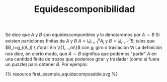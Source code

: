 ﻿---
title: "Equidescomponibilidad"
lang: es
category: es
permalink: es/definition_equidecomposability

ident: definition_equidecomposability
parent: banach_tarski_paradox
kind: definition
mathjax: true

layout: post
type: post
---

Se dice que $A$ y $B$ son equidescomponibles y lo denotaremos por $A\sim B$ Si existen particiones finitas de $A$ y $B$ $\displaystyle A=\biguplus_{i=1}^{n}A_i$ y $\displaystyle B=\biguplus_{i=1}^{n}B_i$ tales que $B_i=g_i(A_i) \,\forall i\in \\{1,...,n\\}$ con $g_i$ giro o traslación $\forall i$
La definición nos dice, en cierto modo, que $A\sim B$ significa que podemos "partir" $A$ en una cantidad finita de trozos que podemos girar y trasladar (como si fuera un puzzle) para obtener $B$. Por ejemplo:
	
{% resource first_example_equidecomposable.svg %}

<P>
